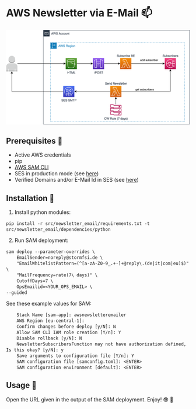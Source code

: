 # AWS Newsletter via E-Mail :mailbox:


![AWS E-Mail Newsletter Architecture Diagram](./AWSEmailNewsletter.drawio.png)

## Prerequisites :raising_hand:
* Active AWS credentials
* pip
* [AWS SAM CLI](https://docs.aws.amazon.com/serverless-application-model/latest/developerguide/serverless-sam-cli-install.html)
* SES in production mode (see [here](https://docs.aws.amazon.com/ses/latest/dg/request-production-access.html))
* Verified Domains and/or E-Mail Id in SES (see [here](https://docs.aws.amazon.com/ses/latest/dg/creating-identities.html))

## Installation :construction_worker:
1. Install python modules:
```
pip install -r src/newsletter_email/requirements.txt -t src/newsletter_email/dependencies/python
```
2. Run SAM deployment:
````
sam deploy --parameter-overrides \
	EmailSender=noreply@stormfsi.de \
	"EmailWhitelistPattern=(^[a-zA-Z0-9_.+-]+@reply\.(de|it|com|eu)$)" \
	"MailFrequency=rate(7\ days)" \
	CutoffDays=7 \
	OpsEmailid=<YOUR_OPS_EMAIL> \
--guided
````

See these example values for SAM:
```
	Stack Name [sam-app]: awsnewsletteremailer
	AWS Region [eu-central-1]: 
	Confirm changes before deploy [y/N]: N
	Allow SAM CLI IAM role creation [Y/n]: Y 
	Disable rollback [y/N]: N
	NewsletterSubscribersFunction may not have authorization defined, Is this okay? [y/N]: y
	Save arguments to configuration file [Y/n]: Y
	SAM configuration file [samconfig.toml]: <ENTER>
	SAM configuration environment [default]: <ENTER>
```

## Usage :running:
Open the URL given in the output of the SAM deployment. Enjoy! :sunglasses: :star2: